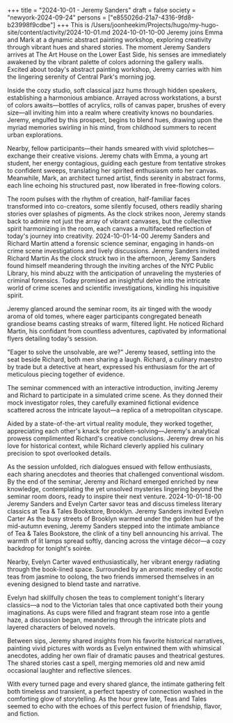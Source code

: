 +++
title = "2024-10-01 - Jeremy Sanders"
draft = false
society = "newyork-2024-09-24"
persons = ["e855026d-21a7-4316-9fd8-b23998f9cdbe"]
+++
This is /Users/joonheekim/Projects/hugo/my-hugo-site/content/activity/2024-10-01.md
2024-10-01-10-00
Jeremy joins Emma and Mark at a dynamic abstract painting workshop, exploring creativity through vibrant hues and shared stories.
The moment Jeremy Sanders arrives at The Art House on the Lower East Side, his senses are immediately awakened by the vibrant palette of colors adorning the gallery walls. Excited about today's abstract painting workshop, Jeremy carries with him the lingering serenity of Central Park's morning jog.

Inside the cozy studio, soft classical jazz hums through hidden speakers, establishing a harmonious ambiance. Arrayed across workstations, a burst of colors awaits—bottles of acrylics, rolls of canvas paper, brushes of every size—all inviting him into a realm where creativity knows no boundaries. Jeremy, engulfed by this prospect, begins to blend hues, drawing upon the myriad memories swirling in his mind, from childhood summers to recent urban explorations.

Nearby, fellow participants—their hands smeared with vivid splotches—exchange their creative visions. Jeremy chats with Emma, a young art student, her energy contagious, guiding each gesture from tentative strokes to confident sweeps, translating her spirited enthusiasm onto her canvas. Meanwhile, Mark, an architect turned artist, finds serenity in abstract forms, each line echoing his structured past, now liberated in free-flowing colors.

The room pulses with the rhythm of creation, half-familiar faces transformed into co-creators, some silently focused, others readily sharing stories over splashes of pigments. As the clock strikes noon, Jeremy stands back to admire not just the array of vibrant canvases, but the collective spirit harmonizing in the room, each canvas a multifaceted reflection of today's journey into creativity.
2024-10-01-14-00
Jeremy Sanders and Richard Martin attend a forensic science seminar, engaging in hands-on crime scene investigations and lively discussions.
Jeremy Sanders invited Richard Martin
As the clock struck two in the afternoon, Jeremy Sanders found himself meandering through the inviting arches of the NYC Public Library, his mind abuzz with the anticipation of unraveling the mysteries of criminal forensics. Today promised an insightful delve into the intricate world of crime scenes and scientific investigations, kindling his inquisitive spirit. 

Jeremy glanced around the seminar room, its air tinged with the woody aroma of old tomes, where eager participants congregated beneath grandiose beams casting streaks of warm, filtered light. He noticed Richard Martin, his confidant from countless adventures, captivated by informational flyers detailing today's session.

"Eager to solve the unsolvable, are we?" Jeremy teased, settling into the seat beside Richard, both men sharing a laugh. Richard, a culinary maestro by trade but a detective at heart, expressed his enthusiasm for the art of meticulous piecing together of evidence.

The seminar commenced with an interactive introduction, inviting Jeremy and Richard to participate in a simulated crime scene. As they donned their mock investigator roles, they carefully examined fictional evidence scattered across the intricate layout—a replica of a metropolitan cityscape. 

Aided by a state-of-the-art virtual reality module, they worked together, appreciating each other's knack for problem-solving—Jeremy's analytical prowess complimented Richard's creative conclusions. Jeremy drew on his love for historical context, while Richard cleverly applied his culinary precision to spot overlooked details.

As the session unfolded, rich dialogues ensued with fellow enthusiasts, each sharing anecdotes and theories that challenged conventional wisdom. By the end of the seminar, Jeremy and Richard emerged enriched by new knowledge, contemplating the yet unsolved mysteries lingering beyond the seminar room doors, ready to inspire their next venture.
2024-10-01-18-00
Jeremy Sanders and Evelyn Carter savor teas and discuss timeless literary classics at Tea & Tales Bookstore, Brooklyn.
Jeremy Sanders invited Evelyn Carter
As the busy streets of Brooklyn warmed under the golden hue of the mid-autumn evening, Jeremy Sanders stepped into the intimate ambiance of Tea & Tales Bookstore, the clink of a tiny bell announcing his arrival. The warmth of lit lamps spread softly, dancing across the vintage décor—a cozy backdrop for tonight's soirée.

Nearby, Evelyn Carter waved enthusiastically, her vibrant energy radiating through the book-lined space. Surrounded by an aromatic medley of exotic teas from jasmine to oolong, the two friends immersed themselves in an evening designed to blend taste and narrative.

Evelyn had skillfully chosen the teas to complement tonight's literary classics—a nod to the Victorian tales that once captivated both their young imaginations. As cups were filled and fragrant steam rose into a gentle haze, a discussion began, meandering through the intricate plots and layered characters of beloved novels.

Between sips, Jeremy shared insights from his favorite historical narratives, painting vivid pictures with words as Evelyn entwined them with whimsical anecdotes, adding her own flair of dramatic pauses and theatrical gestures. The shared stories cast a spell, merging memories old and new amid occasional laughter and reflective silences.

With every turned page and every shared glance, the intimate gathering felt both timeless and transient, a perfect tapestry of connection washed in the comforting glow of storytelling. As the hour grew late, Teas and Tales seemed to echo with the echoes of this perfect fusion of friendship, flavor, and fiction.
